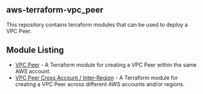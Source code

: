 ## aws-terraform-vpc_peer

This repository contains terraform modules that can be used to deploy a VPC Peer.

## Module Listing
- [VPC Peer](./modules/vpc_peer) - A Terraform module for creating a VPC Peer within the same AWS account.
- [VPC Peer Cross Account / Inter-Region](./modules/vpc_peer_cross_account) - A Terraform module for creating a VPC Peer across different AWS accounts and/or regions.
